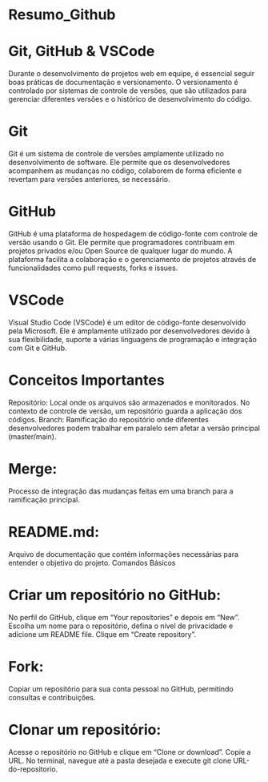 # Resumo_Github
# Git, GitHub & VSCode

Durante o desenvolvimento de projetos web em equipe, é essencial seguir boas práticas de documentação e versionamento. O versionamento é controlado por sistemas de controle de versões, que são utilizados para gerenciar diferentes versões e o histórico de desenvolvimento do código.

# Git
Git é um sistema de controle de versões amplamente utilizado no desenvolvimento de software. Ele permite que os desenvolvedores acompanhem as mudanças no código, colaborem de forma eficiente e revertam para versões anteriores, se necessário.

# GitHub
GitHub é uma plataforma de hospedagem de código-fonte com controle de versão usando o Git. Ele permite que programadores contribuam em projetos privados e/ou Open Source de qualquer lugar do mundo. A plataforma facilita a colaboração e o gerenciamento de projetos através de funcionalidades como pull requests, forks e issues.

# VSCode
Visual Studio Code (VSCode) é um editor de código-fonte desenvolvido pela Microsoft. Ele é amplamente utilizado por desenvolvedores devido à sua flexibilidade, suporte a várias linguagens de programação e integração com Git e GitHub.

# Conceitos Importantes
Repositório:
Local onde os arquivos são armazenados e monitorados. No contexto de controle de versão, um repositório guarda a aplicação dos códigos.
Branch: Ramificação do repositório onde diferentes desenvolvedores podem trabalhar em paralelo sem afetar a versão principal (master/main).

# Merge:
Processo de integração das mudanças feitas em uma branch para a ramificação principal.

# README.md:
Arquivo de documentação que contém informações necessárias para entender o objetivo do projeto.
Comandos Básicos

# Criar um repositório no GitHub:
No perfil do GitHub, clique em “Your repositories” e depois em “New”.
Escolha um nome para o repositório, defina o nível de privacidade e adicione um README file. Clique em “Create repository”.

# Fork: 
Copiar um repositório para sua conta pessoal no GitHub, permitindo consultas e contribuições.

# Clonar um repositório:
Acesse o repositório no GitHub e clique em “Clone or download”.
Copie a URL.
No terminal, navegue até a pasta desejada e execute git clone URL-do-repositorio.
